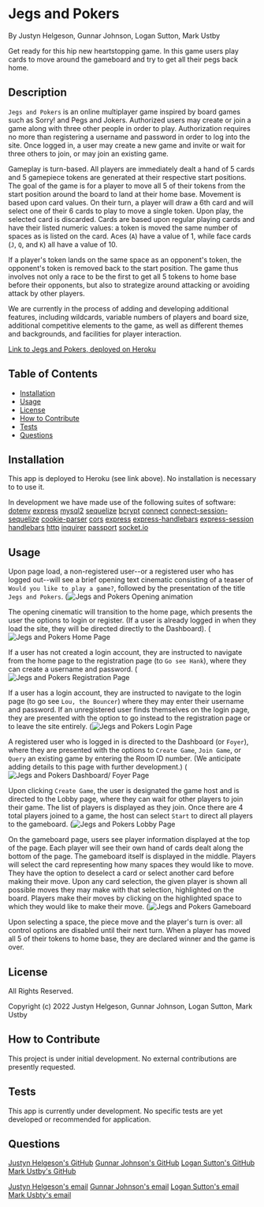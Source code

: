 # Jegs and Pokers
By Justyn Helgeson, Gunnar Johnson, Logan Sutton, Mark Ustby

Get ready for this hip new heartstopping game. In this game users play cards to move around the gameboard and try to get all their pegs back home. 

## Description

`Jegs and Pokers` is an online multiplayer game inspired by board games such as Sorry! and Pegs and Jokers. Authorized users may create or join a game along with three other people in order to play. Authorization requires no more than registering a username and password in order to log into the site. Once logged in, a user may create a new game and invite or wait for three others to join, or may join an existing game.

Gameplay is turn-based. All players are immediately dealt a hand of 5 cards and 5 gamepiece tokens are generated at their respective start positions. The goal of the game is for a player to move all 5 of their tokens from the start position around the board to land at their home base. Movement is based upon card values. On their turn, a player will draw a 6th card and will select one of their 6 cards to play to move a single token. Upon play, the selected card is discarded. Cards are based upon regular playing cards and have their listed numeric values: a token is moved the same number of spaces as is listed on the card. Aces (`A`) have a value of 1, while face cards (`J`, `Q`, and `K`) all have a value of 10.

If a player's token lands on the same space as an opponent's token, the opponent's token is removed back to the start position. The game thus involves not only a race to be the first to get all 5 tokens to home base before their opponents, but also to strategize around attacking or avoiding attack by other players. 

We are currently in the process of adding and developing additional features, including wildcards, variable numbers of players and board size, additional competitive elements to the game, as well as different themes and backgrounds, and facilities for player interaction.

[Link to Jegs and Pokers, deployed on Heroku](https://jegs-pokers.herokuapp.com/)


## Table of Contents  

- [Installation](#installation)  
- [Usage](#usage)  
- [License](#license)  
- [How to Contribute](#how-to-contribute)  
- [Tests](#tests)  
- [Questions](#questions)  

## Installation

This app is deployed to Heroku (see link above). No installation is necessary to to use it.

In development we have made use of the following suites of software:
 [dotenv](https://www.npmjs.com/package/dotenv) 
 [express](https://www.npmjs.com/package/express)
 [mysql2](https://www.npmjs.com/package/mysql2)
 [sequelize](https://www.npmjs.com/package/sequelize)
 [bcrypt](https://www.npmjs.com/package/bcrypt)
 [connect](https://www.npmjs.com/package/connect)
 [connect-session-sequelize](https://www.npmjs.com/package/connect-session-sequelize)
 [cookie-parser](https://www.npmjs.com/package/cookie-parser)
 [cors](https://www.npmjs.com/package/cors)
 [express](https://www.npmjs.com/package/express)
 [express-handlebars](https://www.npmjs.com/package/express-handlebars)
 [express-session](https://www.npmjs.com/package/express-session)
 [handlebars](https://www.npmjs.com/package/handlebars)
 [http](https://www.npmjs.com/package/http)
 [inquirer](https://www.npmjs.com/package/inquirer)
 [passport](https://www.npmjs.com/package/passport)
 [socket.io](https://www.npmjs.com/package/socket.io)
  

## Usage

Upon page load, a non-registered user--or a registered user who has logged out--will see a brief opening text cinematic consisting of a teaser of `Would you like to play a game?`, followed by the presentation of the title `Jegs and Pokers`.
(![Jegs and Pokers Opening animation](https://user-images.githubusercontent.com/103286445/184280967-474931b2-5c5d-4658-a4bd-1f553506a50b.png)

The opening cinematic will transition to the home page, which presents the user the options to login or register. (If a user is already logged in when they load the site, they will be directed directly to the Dashboard).
(![Jegs and Pokers Home Page](https://user-images.githubusercontent.com/103286445/184280613-6c39134d-571c-4879-acd4-a5bdd92cf115.png)

If a user has not created a login account, they are instructed to navigate from the home page to the registration page (to `Go see Hank`), where they can create a username and password.
(![Jegs and Pokers Registration Page](https://user-images.githubusercontent.com/103286445/184280672-21af4528-1940-4b67-b591-72a7cdfcf2e0.png)

If a user has a login account, they are instructed to navigate to the login page (to go see `Lou, the Bouncer`) where they may enter their username and password. If an unregistered user finds themselves on the login page, they are presented with the option to go instead to the registration page or to leave the site entirely.
(![Jegs and Pokers Login Page](https://user-images.githubusercontent.com/103286445/184280788-9eb0c58f-6d5a-4505-9f06-17b9959c23da.png)

A registered user who is logged in is directed to the Dashboard (or `Foyer`), where they are presented with the options to `Create Game`, `Join Game`, or `Query` an existing game by entering the Room ID number. (We anticipate adding details to this page with further development.)
(![Jegs and Pokers Dashboard/ Foyer Page](https://user-images.githubusercontent.com/103286445/184280714-ec8feaa1-9050-4628-89ad-174b099496a0.png)

Upon clicking `Create Game`, the user is designated the game host and is directed to the Lobby page, where they can wait for other players to join their game. The list of players is displayed as they join. Once there are 4 total players joined to a game, the host can select `Start` to direct all players to the gameboard.
(![Jegs and Pokers Lobby Page](https://user-images.githubusercontent.com/103286445/184280819-3291c612-b6fa-4ddb-846a-a13e07a79871.png)

On the gameboard page, users see player information displayed at the top of the page. Each player will see their own hand of cards dealt along the bottom of the page. The gameboard itself is displayed in the middle. Players will select the card representing how many spaces they would like to move. They have the option to deselect a card or select another card before making their move. Upon any card selection, the given player is shown all possible moves they may make with that selection, highlighted on the board. Players make their moves by clicking on the highlighted space to which they would like to make their move.
(![Jegs and Pokers Gameboard](https://user-images.githubusercontent.com/103286445/184280882-103751e8-f280-4c56-8805-b46177a81586.png)

Upon selecting a space, the piece move and the player's turn is over: all control options are disabled until their next turn. When a player has moved all 5 of their tokens to home base, they are declared winner and the game is over.

## License

All Rights Reserved.

Copyright (c) 2022 Justyn Helgeson, Gunnar Johnson, Logan Sutton, Mark Ustby

## How to Contribute
  
This project is under initial development. No external contributions are presently requested.

## Tests

This app is currently under development. No specific tests are yet developed or recommended for application.

## Questions

[Justyn Helgeson's GitHub](https://github.com/jystyn)
[Gunnar Johnson's GitHub](https://github.com/fixedOtter)
[Logan Sutton's GitHub](https://github.com/LSton40)
[Mark Ustby's GitHub](https://github.com/Mark-U20)

[Justyn Helgeson's email](justyn.helgeson@gmail.com)
[Gunnar Johnson's email](fo1152rc@go.minnstate.edu)
[Logan Sutton's email](logan.sutton@gmail.com)
[Mark Usbty's email]()

